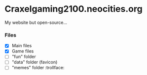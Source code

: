 # Craxelgaming2100.neocities.org
My website but open-source...
### Files
- [x] Main files
- [x] Game files
- [ ] "fun" folder
- [ ] "data" folder (favicon)
- [ ] "memes" folder :trollface:
